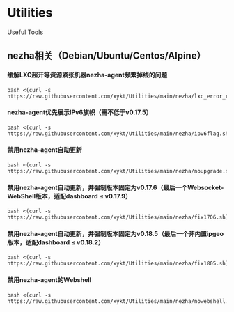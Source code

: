 # Utilities
Useful Tools

## nezha相关（Debian/Ubuntu/Centos/Alpine）

#### 缓解LXC超开等资源紧张机器nezha-agent频繁掉线的问题
```
bash <(curl -s https://raw.githubusercontent.com/xykt/Utilities/main/nezha/lxc_error_reducer.sh)
```
#### nezha-agent优先展示IPv6旗帜（需不低于v0.17.5）
```
bash <(curl -s https://raw.githubusercontent.com/xykt/Utilities/main/nezha/ipv6flag.sh)
```
#### 禁用nezha-agent自动更新
```
bash <(curl -s https://raw.githubusercontent.com/xykt/Utilities/main/nezha/noupgrade.sh)
```
#### 禁用nezha-agent自动更新，并强制版本固定为v0.17.6（最后一个Websocket-WebShell版本，适配dashboard ≤ v0.17.9）
```
bash <(curl -s https://raw.githubusercontent.com/xykt/Utilities/main/nezha/fix1706.sh)
```
#### 禁用nezha-agent自动更新，并强制版本固定为v0.18.5（最后一个非内置ipgeo版本，适配dashboard ≤ v0.18.2）
```
bash <(curl -s https://raw.githubusercontent.com/xykt/Utilities/main/nezha/fix1805.sh)
```
#### 禁用nezha-agent的Webshell
```
bash <(curl -s https://raw.githubusercontent.com/xykt/Utilities/main/nezha/nowebshell.sh)
```
